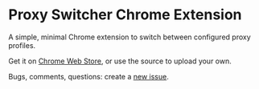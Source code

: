 # Proxy Switcher Chrome Extension

A simple, minimal Chrome extension to switch between configured proxy profiles.

Get it on [Chrome Web Store][1], or use the source to upload your own.

Bugs, comments, questions: create a [new issue][2].

[1]: https://chrome.google.com/webstore/detail/proxy-switcher/nfgjkknbjghcmeifdfocmofahdibbgae
[2]: https://github.com/StalkR/chrome-proxy-switcher/issues/new
